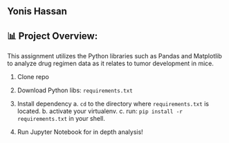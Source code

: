 
## Yonis Hassan 

## 📊 Project Overview: 

This assignment utilizes the Python libraries such as Pandas and Matplotlib to analyze drug regimen data as it relates to tumor development in mice.

1. Clone repo

2. Download Python libs: `requirements.txt`

3. Install dependency
  a. `cd` to the directory where `requirements.txt` is located.
  b. activate your virtualenv.
  c. run: `pip install -r requirements.txt` in your shell.

4. Run Jupyter Notebook for in depth analysis!




